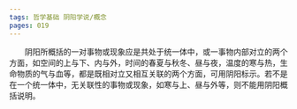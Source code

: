 ```yaml
---
tags: 哲学基础 阴阳学说/概念
pages: 019
---
```

&emsp;&emsp;阴阳所概括的一对事物或现象应是共处于统一体中，或一事物内部对立的两个方面，如空间的上与下、内与外，时间的春夏与秋冬、昼与夜，温度的寒与热，生命物质的气与血等，都是既相对立又相互关联的两个方面，可用阴阳标示。若不是在一个统一体中，无关联性的事物或现象，如寒与上、昼与外等，则不能用阴阳概括说明。